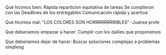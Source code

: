 Qué hicimos bien:
Rápida reparticion equitativa de tareas
Se cumplieron con las Deadlines de los entregables
Comunicación rápida y acertiva

Qué hicimos mal:
"LOS COLORES SON HORRRRRRRRIBLES" -Juanse profe

Que deberiamos empezar a hacer:
Cumplir con los dailies que proponemos

Que deberiamos dejar de hacer:
Buscar soluciones complejas a problemas simplesg